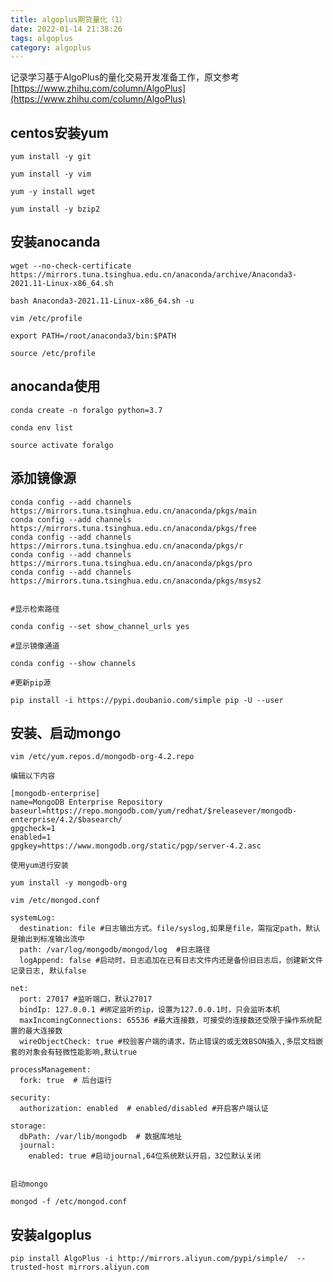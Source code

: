 ```yaml
---
title: algoplus期货量化（1）
date: 2022-01-14 21:38:26
tags: algoplus
category: algoplus
---
```


记录学习基于AlgoPlus的量化交易开发准备工作，原文参考[https://www.zhihu.com/column/AlgoPlus](https://www.zhihu.com/column/AlgoPlus)

## centos安装yum

	yum install -y git

	yum install -y vim

	yum -y install wget

	yum install -y bzip2

## 安装anocanda

    wget --no-check-certificate https://mirrors.tuna.tsinghua.edu.cn/anaconda/archive/Anaconda3-2021.11-Linux-x86_64.sh

	bash Anaconda3-2021.11-Linux-x86_64.sh -u

	vim /etc/profile
	
	export PATH=/root/anaconda3/bin:$PATH

	source /etc/profile

## anocanda使用

    conda create -n foralgo python=3.7

	conda env list

	source activate foralgo

## 添加镜像源

    conda config --add channels https://mirrors.tuna.tsinghua.edu.cn/anaconda/pkgs/main
	conda config --add channels https://mirrors.tuna.tsinghua.edu.cn/anaconda/pkgs/free
	conda config --add channels https://mirrors.tuna.tsinghua.edu.cn/anaconda/pkgs/r
	conda config --add channels https://mirrors.tuna.tsinghua.edu.cn/anaconda/pkgs/pro
	conda config --add channels https://mirrors.tuna.tsinghua.edu.cn/anaconda/pkgs/msys2


	#显示检索路径

	conda config --set show_channel_urls yes

	#显示镜像通道

	conda config --show channels
	
	#更新pip源

	pip install -i https://pypi.doubanio.com/simple pip -U --user

## 安装、启动mongo
	
    vim /etc/yum.repos.d/mongodb-org-4.2.repo

	编辑以下内容
	
	[mongodb-enterprise]
	name=MongoDB Enterprise Repository
	baseurl=https://repo.mongodb.com/yum/redhat/$releasever/mongodb-enterprise/4.2/$basearch/
	gpgcheck=1
	enabled=1
	gpgkey=https://www.mongodb.org/static/pgp/server-4.2.asc
	
	使用yum进行安装
	
	yum install -y mongodb-org

	vim /etc/mongod.conf

	systemLog:
	  destination: file #日志输出方式。file/syslog,如果是file，需指定path，默认是输出到标准输出流中
	  path: /var/log/mongodb/mongod/log  #日志路径
	  logAppend: false #启动时，日志追加在已有日志文件内还是备份旧日志后，创建新文件记录日志, 默认false
	
	net:
	  port: 27017 #监听端口，默认27017
	  bindIp: 127.0.0.1 #绑定监听的ip，设置为127.0.0.1时，只会监听本机
	  maxIncomingConnections: 65536 #最大连接数，可接受的连接数还受限于操作系统配置的最大连接数
	  wireObjectCheck: true #校验客户端的请求，防止错误的或无效BSON插入,多层文档嵌套的对象会有轻微性能影响,默认true
	
	processManagement:
	  fork: true  # 后台运行
	
	security:
	  authorization: enabled  # enabled/disabled #开启客户端认证
	
	storage:
	  dbPath: /var/lib/mongodb  # 数据库地址
	  journal: 
	    enabled: true #启动journal,64位系统默认开启，32位默认关闭


	启动mongo
	
	mongod -f /etc/mongod.conf

## 安装algoplus

    pip install AlgoPlus -i http://mirrors.aliyun.com/pypi/simple/  --trusted-host mirrors.aliyun.com